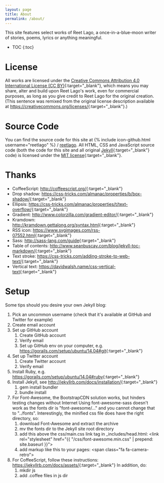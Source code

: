 ```yaml
---
layout: page
title: About
permalink: /about/
---
```


This site features select works of Reet Lago, a once-in-a-blue-moon writer of stories, poems, lyrics or anything meaningful.

* TOC
{:toc}

# License

All works are licensed under the [Creative Commons Attribution 4.0 International License (CC BY)](https://creativecommons.org/licenses/by/4.0/){:target="_blank"}, which means you may share, alter and build upon Reet Lago's work, even for commercial purposes, as long as you give credit to Reet Lago for the original creation. (This sentence was remixed from the original license description available at <https://creativecommons.org/licenses/>{:target="_blank"}.)

# Source Code

You can find the source code for this site at
{% include icon-github.html username="reetlago" %} /
[reetlago](https://github.com/reetlago/reetlago.github.io).
All HTML, CSS and JavaScript source code (both the code for this site and all original [Jekyll](http://jekyllrb.com/){:target="_blank"} code) is licensed under the [MIT license](http://opensource.org/licenses/MIT){:target="_blank"}.

# Thanks

* CoffeeScript: <http://coffeescript.org/>{:target="_blank"}
* Drop shadow: <https://css-tricks.com/almanac/properties/b/box-shadow/>{:target="_blank"}
* Ellipsis: <https://css-tricks.com/almanac/properties/t/text-overflow/>{:target="_blank"}
* Gradient: <http://www.colorzilla.com/gradient-editor/>{:target="_blank"}
* Kramdown: <http://kramdown.gettalong.org/syntax.html>{:target="_blank"}
* RSS icon: <https://www.svgimages.com/rss-07552.html>{:target="_blank"}
* Sass: <http://sass-lang.com/guide>{:target="_blank"}
* Table of contents: <http://www.seanbuscay.com/blog/jekyll-toc-markdown/>{:target="_blank"}
* Text stroke: <https://css-tricks.com/adding-stroke-to-web-text/>{:target="_blank"}
* Vertical text: <https://davidwalsh.name/css-vertical-text>{:target="_blank"}

# Setup

Some tips should you desire your own Jekyll blog:

1. Pick an uncommon username (check that it's available at GitHub and Twitter for example)
1. Create email account
1. Set up GitHub account
   1. Create GitHub account
   1. Verify email
   1. Set up GitHub env on your computer, e.g. <https://gorails.com/setup/ubuntu/14.04#git>{:target="_blank"}
1. Set up Twitter account
   1. Create Twitter account
   1. Verify email
1. Install Ruby, e.g. <https://gorails.com/setup/ubuntu/14.04#ruby>{:target="_blank"}
1. Install Jekyll, see <http://jekyllrb.com/docs/installation/>{:target="_blank"}
   1. gem install bundler
   1. bundle install
1. For Font-Awesome, the BootstrapCDN solution works, but hinders testing changes without Internet
   Using font-awesome-sass doesn't work as the fonts dir is "font-awesome/..." and you cannot change that to "../fonts".
   Interestingly, the minified css file does have the right directory, so:
   1. download Font-Awesome and extract the archive
   1. mv the fonts dir to the Jekyll site root directory
   1. add this above the css/main.css link tag in _includes/head.html:
      &lt;link rel="stylesheet" href="&#123;{ "/css/font-awesome.min.css" | prepend: site.baseurl }}">
   1. add markup like this to your pages: 
      &lt;span class="fa fa-camera-retro"></span>
1. For CoffeeScript, follow these instructions: <https://jekyllrb.com/docs/assets/>{:target="_blank"}
   In addition, do: 
   1. mkdir js
   1. add .coffee files in js dir
